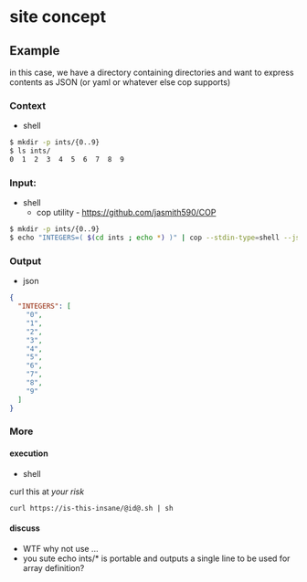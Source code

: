 # site concept


## Example

in this case, we have a directory containing directories and want to express
contents as JSON (or yaml or whatever else cop supports)

### Context

* shell

```sh
$ mkdir -p ints/{0..9}
$ ls ints/
0  1  2  3  4  5  6  7  8  9
```

### Input:

* shell
  * cop utility - https://github.com/jasmith590/COP

```sh
$ mkdir -p ints/{0..9}
$ echo "INTEGERS=( $(cd ints ; echo *) )" | cop --stdin-type=shell --json
```

### Output

* json

```json
{
  "INTEGERS": [
    "0",
    "1",
    "2",
    "3",
    "4",
    "5",
    "6",
    "7",
    "8",
    "9"
  ]
}
```

### More

#### execution

* shell

curl this at _your risk_

```
curl https://is-this-insane/@id@.sh | sh
```

#### discuss

* WTF why not use ...
* you sute echo ints/*  is portable and outputs a single line to be used for array definition?
